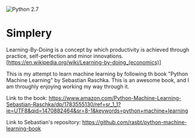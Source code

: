 ![Python 2.7](https://img.shields.io/badge/Python-2.7-blue.svg)

# Simplery

Learning-By-Doing is a concept by which productivity is achieved through practice, self-perfection and minor innovations. [https://en.wikipedia.org/wiki/Learning-by-doing_(economics)]

This is my attempt to learn machine learning by following th book "Python Machine Learning" by Sebastian Raschka. This is an awesome book, and I am throughly enjoying working my way through it. 

Link to the book: https://www.amazon.com/Python-Machine-Learning-Sebastian-Raschka/dp/1783555130/ref=sr_1_1?ie=UTF8&qid=1470882464&sr=8-1&keywords=python+machine+learning

Link to Sebastian's repository: https://github.com/rasbt/python-machine-learning-book

